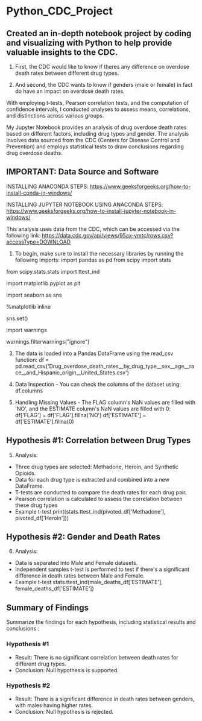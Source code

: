 # Python_CDC_Project

## Created an in-depth notebook project by coding and visualizing with Python to help provide valuable insights to the CDC. 

1. First, the CDC would like to know if theres any difference on overdose death rates between different drug types.

2. And second, the CDC wants to know if genders (male or female) in fact do have an impact on overdose death rates.

With employing t-tests, Pearson correlation tests, and the computation of confidence intervals, I conducted analyses to assess means, correlations, and distinctions across various groups.

My Jupyter Notebook provides an analysis of drug overdose death rates based on different factors, including drug types and gender.
The analysis involves data sourced from the CDC (Centers for Disease Control and Prevention) and employs statistical tests to draw conclusions regarding drug overdose deaths.


## IMPORTANT: Data Source and Software

INSTALLING ANACONDA STEPS: https://www.geeksforgeeks.org/how-to-install-conda-in-windows/

INSTALLING JUPYTER NOTEBOOK USING ANACONDA STEPS: https://www.geeksforgeeks.org/how-to-install-jupyter-notebook-in-windows/

This analysis uses data from the CDC, which can be accessed via the following link:
https://data.cdc.gov/api/views/95ax-ymtc/rows.csv?accessType=DOWNLOAD

1. To begin, make sure to install the necessary libraries by running the following imports: import pandas as pd
 from scipy import stats

  from scipy.stats.stats import ttest_ind
 
  import matplotlib.pyplot as plt
 
  import seaborn as sns
 
  %matplotlib inline

  sns.set()
 
  import warnings
 
   warnings.filterwarnings("ignore")

3. The data is loaded into a Pandas DataFrame using the read_csv function: df = pd.read_csv('Drug_overdose_death_rates__by_drug_type__sex__age__race__and_Hispanic_origin__United_States.csv')

4. Data Inspection - You can check the columns of the dataset using: df.columns

5. Handling Missing Values - The FLAG column's NaN values are filled with 'NO', and the ESTIMATE column's NaN values are filled with 0:
 df['FLAG'] = df['FLAG'].fillna('NO')
 df['ESTIMATE'] = df['ESTIMATE'].fillna(0)

## Hypothesis #1: Correlation between Drug Types

5. Analysis:
- Three drug types are selected: Methadone, Heroin, and Synthetic Opioids.
- Data for each drug type is extracted and combined into a new DataFrame.
- T-tests are conducted to compare the death rates for each drug pair.
- Pearson correlation is calculated to assess the correlation between these drug types
- Example t-test
print(stats.ttest_ind(pivoted_df['Methadone'], pivoted_df['Heroin']))



## Hypothesis #2: Gender and Death Rates
6. Analysis:
 - Data is separated into Male and Female datasets.
 - Independent samples t-test is performed to test if there's a significant difference in death rates between Male and Female.
 - Example t-test
  stats.ttest_ind(male_deaths_df['ESTIMATE'], female_deaths_df['ESTIMATE'])

  
## Summary of Findings
Summarize the findings for each hypothesis, including statistical results and conclusions : 
### Hypothesis #1
- Result: There is no significant correlation between death rates for different drug types.
- Conclusion: Null hypothesis is supported.

### Hypothesis #2
- Result: There is a significant difference in death rates between genders, with males having higher rates.
- Conclusion: Null hypothesis is rejected.
